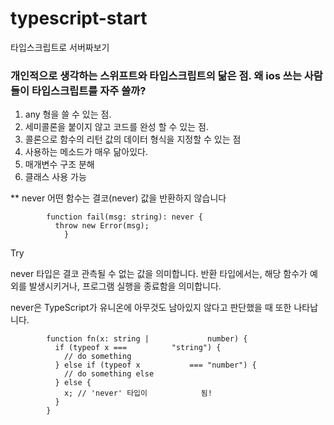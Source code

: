 # typescript-start
타입스크립트로 서버짜보기


### 개인적으로 생각하는 스위프트와 타입스크립트의 닮은 점. 왜 ios 쓰는 사람들이 타입스크립트를 자주 쓸까?

1. any 형을 쓸 수 있는 점.
 2. 세미콜론을 붙이지 않고 코드를 완성 할 수 있는 점.
 3. 콜론으로 함수의 리턴 값의 데이터 형식을 지정할 수 있는 점
4. 사용하는 메소드가 매우 닮아있다. 
5. 매개변수 구조 분해
6. 클래스 사용 가능

** never
어떤 함수는 결코(never) 값을 반환하지 않습니다

            function fail(msg: string): never {
              throw new Error(msg);
                }
Try

never 타입은 결코 관측될 수 없는 값을 의미합니다. 반환 타입에서는, 해당 함수가 예외를 발생시키거나, 프로그램 실행을 종료함을 의미합니다.

never은 TypeScript가 유니온에 아무것도 남아있지 않다고 판단했을 때 또한 나타납니다.

            function fn(x: string |             number) {
              if (typeof x ===          "string") {
                // do something
              } else if (typeof x           === "number") {
                // do something else
              } else {
                x; // 'never' 타입이            됨!
              }
            }